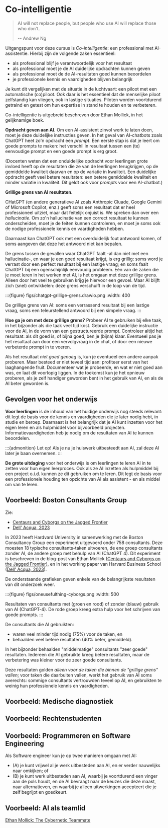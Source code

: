 # Co-intelligentie

> AI will not replace people, but people who use AI will replace those who don't.
> 
> -- Andrew Ng

Uitgangspunt voor deze cursus is *Co-intelligentie*: een professional met AI-assistentie.
Hierbij zijn de volgende zaken essentieel:

* als professional blijf je verantwoordelijk voor het resultaat
* als professional moet je de AI duidelijke opdrachten kunnen geven
* als professional moet de de AI-resultaten goed kunnen beoordelen
* je professionele kennis en vaardigheden blijven belangrijk

Je kunt dit vergelijken met de situatie in de luchtvaart: een piloot met een automatische (co)piloot.
Ook daar is het essentieel dat de menselijke piloot zelfstandig kan vliegen, ook in lastige situaties.
Piloten worden voortdurend getraind en getest om hun expertise in stand te houden en te verbeteren.

Co-intelligentie is uitgebreid beschreven door Ethan Mollick, in het gelijknamige boek.

**Opdracht geven aan AI.** Om een AI-assistent zinvol werk te laten doen, moet je deze duidelijke instructies geven.
In het geval van AI-chatbots zoals ChatGPT heet zo'n opdracht een *prompt*. 
Een eerste stap is dat je leert om goede prompts te maken: het verschil in resultaat tussen een (te) eenvoudige prompt en een goede prompt is erg groot.

(Docenten weten dat een onduidelijke opdracht voor leerlingen grote invloed heeft op de resultaten die ze van de leerlingen terugkrijgen, op de gemiddelde kwaliteit daarvan en op de variatie in kwaliteit. Een duidelijke opdracht geeft veel betere resultaten: een betere gemiddelde kwaliteit en minder variatie in kwaliteit. Dit geldt ook voor *prompts* voor een AI-chatbot.)

**Grillige grens van AI resultaten.** 

CHatGPT (en andere generatieve AI zoals Anthropic Cluade, Google Gemini of Microsoft Copilot, enz.) geeft soms een resultaat dat er heel professioneel uitziet, maar dat feitelijk onjuist is. We spreken dan over een *hallucinatie*. Om zo'n hallucinatie van een correct resultaat te kunnen onderscheiden, moet je de feiten kunnen controleren, en moet je soms ook de nodige professionele kennis en vaardigheden hebben. 

Daarnaast kan ChatGPT ook met een overduidelijk fout antwoord komen, of soms aangeven dat deze het antwoord niet kan bepalen.

De grens tussen de gevallen waar ChatGPT faalt -al dan niet met een hallucinatie-, en waar je een goed resultaat krijgt, is erg grillig: soms word je verrast door een perfect resultaat bij een lastige vraag; en soms faalt ChatGPT bij een ogenschijnlijk eenvoudig probleem. Eén van de zaken die je moet leren in het werken met AI, is het omgaan met deze grillige grens. Alleen door het veel te gebruiken krijg je hiervoor een gevoel. Maar AI blijft zich (snel) ontwikkelen: deze grens verschuift in de loop van de tijd.

:::{figure} figs/chatgpt-grillige-grens.drawio.png
:width: 400

De grillige grens van AI: soms een verrassend resultaat bij een lastige vraag, soms een teleurstellend antwoord bij een simpele vraag. 
:::

**Hoe ga je om met deze grillige grens?**
Probeer AI te gebruiken bij elke taak, in het bijzonder als die taak veel tijd kost.
Gebruik een duidelijke instructie voor de AI, in de vorm van een gestructureerde prompt.
Controleer altijd het resultaat: als dit goed is, of bijna goed, ben je (bijna) klaar.
Eventueel pas je het resultaat aan door een vervolgvraag in de chat, of door een nieuwe verbeterde prompt in te voeren.

Als het resultaat *niet goed genoeg* is, kun je eventueel een andere aanpak proberen.
Maar besteed er niet teveel tijd aan: profiteer eerst van het laaghangende fruit.
Documenteer wat je probeerde, en wat er niet goed aan was, en laat dit voorlopig liggen.
In de toekomst kun je het opnieuw proberen, als je zelf handiger geworden bent in het gebruik van AI,
en als de AI beter geworden is.

## Gevolgen voor het onderwijs

**Voor leerlingen** is de inhoud van het huidige onderwijs nog steeds relevant: dit legt de basis voor de  kennis en vaardigheden die je later nodig hebt, in studie en beroep. Daarnaast is het belangrijk dat je AI kunt inzetten voor het eigen leren en als hulpmiddel voor bijvoorbeeld projecten. Informatievaardigheden heb je nodig om de resultaten van AI te kunnen beoordelen.

:::{admonition} Let op!
Als je nu je huiswerk uitbesteedt aan AI, zal deze AI later je baan overnemen.
:::

**De grote uitdaging** voor het onderwijs is om leerlingen te leren AI in te zetten voor hun eigen leerproces. Ook als ze AI inzetten als hulpmiddel bij een project o.i.d. kunnen ze dit gebruiken om te leren. Dit legt de basis voor een professionele houding ten opzichte van AI als assistent - en als middel om van te leren.

## Voorbeeld: Boston Consultants Group

Zie:
* [Centaurs and Cyborgs on the Jagged Frontier](https://www.oneusefulthing.org/p/centaurs-and-cyborgs-on-the-jagged)
* [Dell' Acqua, 2023](doi:10.2139/ssrn.4573321)

In 2023 heeft Hardvard University in samenwerking met de Boston Consultancy Group een experiment uitgevoerd onder 758 consultants. Deze moesten 18 typische consultants-taken uitvoeren, de ene groep consultants zonder AI, de andere groep met behulp van AI (ChatGPT 4).
Dit experiment is beschreven in de blog-post van Ethan Mollick ([Centaurs and Cyborgs on the Jagged Frontier](https://www.oneusefulthing.org/p/centaurs-and-cyborgs-on-the-jagged)), en in het working paper van Harvard Business School ([Dell' Acqua, 2023](doi:10.2139/ssrn.4573321)).

De onderstaande grafieken geven enkele van de belangrijkste resultaten van dit onderzoek weer.

:::{figure} figs/oneusefulthing-cyborgs.png
:width: 500

Resultaten van consultants met (groen en rood) of zonder (blauw) gebruik van AI (ChatGPT-4). De rode groep kreeg extra hulp voor het schrijven van goede prompts.
:::

De consultants die AI gebruikten:
- waren veel minder tijd nodig (75%) voor de taken, en
- behaalden veel betere resultaten (40% beter, gemiddeld).

In het bijzonder behaalden "middelmatige" consultants "zeer goede" resultaten. Iedereen die AI gebruikte kreeg betere resultaten, maar de verbetering was kleiner voor de zeer goede consultants.

Deze resultaten golden *alleen voor de taken die binnen de "grillige grens" vallen*; voor taken die daarbuiten vallen, werkt het gebruik van AI soms averechts: sommige consultants vertrouwden teveel op AI, en gebruikten te weinig hun professionele kennis en vaardigheden.

## Voorbeeld: Medische diagnostiek

## Voorbeeld: Rechtenstudenten

## Voorbeeld: Programmeren en Software Engineering

Als Software engineer kun je op twee manieren omgaan met AI:

- (A) je kunt vrijwel al je werk uitbesteden aan AI, en er verder nauwelijks naar omkijken; of
- (B) je kunt werk uitbesteden aan AI, waarbij je voortdurend een vinger aan de pols houdt, en de AI bevraagt naar de keuzes die deze maakt, naar alternatieven, en waarbij je alleen uitwerkingen accepteert die je zelf begrijpt en goedkeurt.

## Voorbeeld: AI als teamlid

[Ethan Mollick: The Cybernetic Teammate](https://www.oneusefulthing.org/p/the-cybernetic-teammate)




